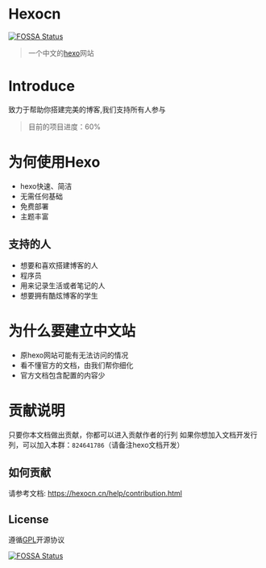 # Hexocn
[![FOSSA Status](https://app.fossa.io/api/projects/git%2Bgithub.com%2Fkjhuanhao%2Fhexocn.svg?type=shield)](https://app.fossa.io/projects/git%2Bgithub.com%2Fkjhuanhao%2Fhexocn?ref=badge_shield)

> 一个中文的[hexo](https://hexo.io/)网站

# Introduce

致力于帮助你搭建完美的博客,我们支持所有人参与

> 目前的项目进度：60%

# 为何使用Hexo
* hexo快速、简洁
* 无需任何基础
* 免费部署
* 主题丰富

## 支持的人
* 想要和喜欢搭建博客的人
* 程序员
* 用来记录生活或者笔记的人
* 想要拥有酷炫博客的学生

# 为什么要建立中文站
- 原hexo网站可能有无法访问的情况
- 看不懂官方的文档，由我们帮你细化
- 官方文档包含配置的内容少


# 贡献说明
只要你本文档做出贡献，你都可以进入贡献作者的行列
如果你想加入文档开发行列，可以加入本群：`824641786`（请备注hexo文档开发）

## 如何贡献
请参考文档: <https://hexocn.cn/help/contribution.html>

## License

遵循[GPL](https://github.com/kjhuanhao/hexocn/blob/master/LICENSE)开源协议




[![FOSSA Status](https://app.fossa.io/api/projects/git%2Bgithub.com%2Fkjhuanhao%2Fhexocn.svg?type=large)](https://app.fossa.io/projects/git%2Bgithub.com%2Fkjhuanhao%2Fhexocn?ref=badge_large)